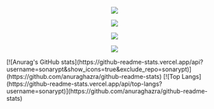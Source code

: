 <p align="center">
  <a href="https://skillicons.dev">
    <img src="https://skillicons.dev/icons?i=vim,vscode&theme=light" />
  </a>
</p>
<p align="center">
  <a href="https://skillicons.dev">
    <img src="https://skillicons.dev/icons?i=bsd,linux,arduino,raspberrypi&theme=light" />
  </a>
</p>
<p align="center">
  <a href="https://skillicons.dev">
    <img src="https://skillicons.dev/icons?i=go,bash,php,perl,py&theme=light" />
  </a>
</p>
<p align="center">
  <a href="https://skillicons.dev">
    <img src="https://skillicons.dev/icons?i=git,tailwind,mongodb,mysql,sqlite&theme=light" />
  </a>
</p>
[![Anurag's GitHub stats](https://github-readme-stats.vercel.app/api?username=sonarypt&show_icons=true&exclude_repo=sonarypt)](https://github.com/anuraghazra/github-readme-stats)
[![Top Langs](https://github-readme-stats.vercel.app/api/top-langs?username=sonarypt)](https://github.com/anuraghazra/github-readme-stats)

